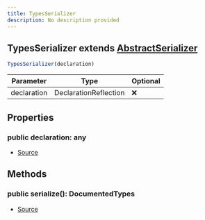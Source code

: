 ```yaml
---
title: TypesSerializer
description: No description provided
---
```



## TypesSerializer extends [AbstractSerializer](/docs/markdown/classes/AbstractSerializer.md)


```typescript
TypesSerializer(declaration)
```
| Parameter | Type | Optional |
| ----------- | ----------- | ----------- |
| declaration | DeclarationReflection | ❌ |


## Properties
### public declaration: any
- [Source](https://github.com/neplextech/micro-docgen/blob/515b36b40a80a8da0e52785839d6336deb90e3f3/src/serializers/AbstractSerializer.ts#L4)

## Methods
### public serialize(): DocumentedTypes
- [Source](https://github.com/neplextech/micro-docgen/blob/515b36b40a80a8da0e52785839d6336deb90e3f3/src/serializers/TypesSerializer.ts#L27)